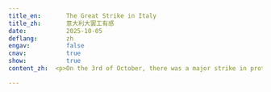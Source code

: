 ```yaml
---
title_en:       The Great Strike in Italy
title_zh:       意大利大罢工有感
date:           2025-10-05
deflang:        zh
engav:          false
cnav:           true
show:           true
content_zh:  <p>On the 3rd of October, there was a major strike in protest of the Israeli government's interception of the Global Sumud Flotilla. The Global Sumud Flotilla is a non-governmental fleet that aims to send essential supplies to the people in Gaza. According to the labor union, over 2 million people took part in the strike across more than 100 cities in Italy. Demonstrators sang songs for Palestine and waved flags as they marched through the streets.<p>I'm deeply moved. On the one hand, I see that people can be united and organized in a very short time when they witness injustice. On the other hand, demonstrators were fighting for people in Gaza, who live far away from Italy and are completely unrelated to their daily lives.<p>For over a century, ever since people from different countries formed the International Brigades to go to Spain and fight for the freedom of the Spanish people, this spirit has never vanished from history. As long as this spirit endures, I can believe that the beautiful world I dream of will one day become reality.<p> I was so moved and inspired that I wrote a poem： <p>霹雳惊雷动九霄，呼歌裂云旗漫桥。<p>万心同涌千里浪，官舟安敢逆滔滔？<p>非为稻粱争寸利，但求公义满天晓。<p>仁火千秋燃未绝，信知桃源路非遥。

---
```

